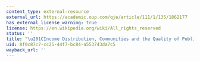 ```yaml
---
content_type: external-resource
external_url: https://academic.oup.com/qje/article/111/1/135/1862177
has_external_license_warning: true
license: https://en.wikipedia.org/wiki/All_rights_reserved
status: ''
title: "\u201CIncome Distribution, Communities and the Quality of Public Education.\u201D"
uid: 8f0c87c7-cc25-44f7-bc84-a553743da7c5
wayback_url: ''
---
```


